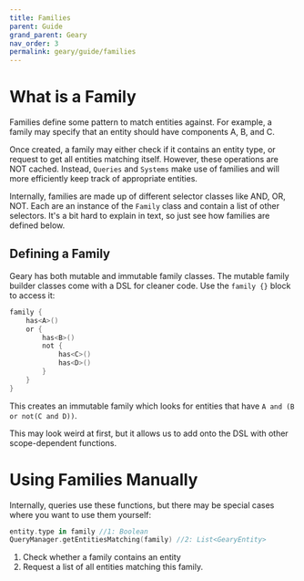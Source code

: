 ```yaml
---
title: Families
parent: Guide
grand_parent: Geary
nav_order: 3
permalink: geary/guide/families
---
```


# What is a Family

Families define some pattern to match entities against. For example, a family may specify that an entity should have components A, B, and C.

Once created, a family may either check if it contains an entity type, or request to get all entities matching itself. However, these operations are NOT cached. Instead, `Queries` and `Systems` make use of families and will more efficiently keep track of appropriate entities.

Internally, families are made up of different selector classes like AND, OR, NOT. Each are an instance of the `Family` class and contain a list of other selectors. It's a bit hard to explain in text, so just see how families are defined below.

## Defining a Family

Geary has both mutable and immutable family classes. The mutable family builder classes come with a DSL for cleaner code. Use the `family {}` block to access it:

```kotlin
family {
    has<A>()
    or {
        has<B>()
        not {
            has<C>()
            has<D>()
        }
    }
}
```

This creates an immutable family which looks for entities that have `A and (B or not(C and D))`.

This may look weird at first, but it allows us to add onto the DSL with other scope-dependent functions.

# Using Families Manually

Internally, queries use these functions, but there may be special cases where you want to use them yourself:

```kotlin
entity.type in family //1: Boolean
QueryManager.getEntitiesMatching(family) //2: List<GearyEntity>
```
1. Check whether a family contains an entity
2. Request a list of all entities matching this family.
